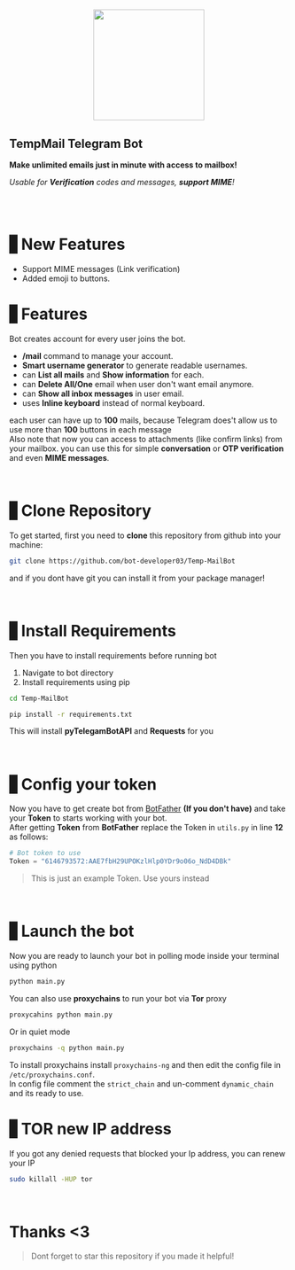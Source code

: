 <h1 align="center">
    <img align='center' src="https://github.com/Kourva/TempMailBot/assets/118578799/d2fe9f8c-89ca-436d-bf57-ffc2c67f772c" width=200 height=200/>
    <h2>TempMail Telegram Bot </h2>
  <p><b>Make unlimited emails just in minute with access to mailbox!</b></p>
  <p><i>Usable for <b>Verification</b> codes and messages, <b>support MIME</b>!</i></p>
</h1>

<br><br>

# ▋New Features
+ Support MIME messages (Link verification)
+ Added emoji to buttons.

# ▋Features
Bot creates account for every user joins the bot.
+ **/mail** command to manage your account.
+ **Smart username generator** to generate readable usernames.
+ can **List all mails** and **Show information** for each.
+ can **Delete All/One** email when user don't want email anymore.
+ can **Show all inbox messages** in user email.
+ uses **Inline keyboard** instead of normal keyboard.

each user can have up to **100** mails, because Telegram does't allow us to use more than **100** buttons in each message<br>
Also note that now you can access to attachments (like confirm links) from your mailbox. you can use this for simple **conversation** or **OTP verification** and even **MIME messages**.

<br>

# ▋Clone Repository
To get started, first you need to **clone** this repository from github into your machine:
```bash
git clone https://github.com/bot-developer03/Temp-MailBot
```
and if you dont have git you can install it from your package manager!

<br>

# ▋Install Requirements
Then you have to install requirements before running bot
1. Navigate to bot directory
2. Install requirements using pip
```bash
cd Temp-MailBot
```
```bash
pip install -r requirements.txt
```
This will install **pyTelegamBotAPI** and **Requests** for you

<br>

# ▋Config your token
Now you have to get create bot from [BotFather](https://t.me/BotFather) **(If you don't have)** and take your **Token** to starts working with your bot.<br>
After getting **Token** from **BotFather** replace the Token in `utils.py` in line **12** as follows:
```python
# Bot token to use
Token = "6146793572:AAE7fbH29UPOKzlHlp0YDr9o06o_NdD4DBk"
```
> This is just an example Token. Use yours instead

<br>

# ▋Launch the bot
Now you are ready to launch your bot in polling mode inside your terminal using python
```bash
python main.py
```
You can also use **proxychains** to run your bot via **Tor** proxy
```bash
proxycahins python main.py
```
Or in quiet mode
```bash
proxychains -q python main.py
```
To install proxychains install `proxychains-ng` and then edit the config file in `/etc/proxychains.conf`.<br>
In config file comment the `strict_chain` and un-comment `dynamic_chain` and its ready to use.
<br>

# ▋TOR new IP address
If you got any denied requests that blocked your Ip address, you can renew your IP
```bash
sudo killall -HUP tor
```
<br>

# Thanks <3
> Dont forget to star this repository if you made it helpful!
